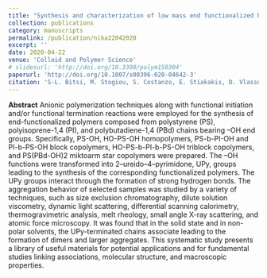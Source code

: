 ```yaml
---
title: "Synthesis and characterization of low mass end functionalized homo and copolymers with UPy groups"
collection: publications
category: manuscripts
permalink: /publication/nika22042020
excerpt: ''
date: 2020-04-22
venue: 'Colloid and Polymer Science'
# slidesurl: 'http://doi.org/10.3390/polym150304'
paperurl: 'http://doi.org/10.1007/s00396-020-04642-3'
citation: 'S-L. Bitsi, M. Stogiou, S. Costanzo, E. Stiakakis, D. Vlassopoulos, A. Nika, M. Chatzichristidi, M. Pitsikalis. (2020). &quot;Synthesis and characterization of low molar mass end functionalized homo and copolymers with UPy groups.&quot; <i>Polymers</i>. 298.'
---
```


**Abstract**
Anionic polymerization techniques along with functional initiation and/or functional termination reactions were employed for the synthesis of end-functionalized polymers composed from polystyrene (PS), polyisoprene-1,4 (PI), and polybutadiene-1,4 (PBd) chains bearing –OH end groups. Specifically, PS-OH, HO-PS-OH homopolymers, PS-b-PI-OH and PI-b-PS-OH block copolymers, HO-PS-b-PI-b-PS-OH triblock copolymers, and PS(PBd-OH)2 miktoarm star copolymers were prepared. The –OH functions were transformed into 2–ureido–4–pyrimidone, UPy, groups leading to the synthesis of the corresponding functionalized polymers. The UPy groups interact through the formation of strong hydrogen bonds. The aggregation behavior of selected samples was studied by a variety of techniques, such as size exclusion chromatography, dilute solution viscometry, dynamic light scattering, differential scanning calorimetry, thermogravimetric analysis, melt rheology, small angle X-ray scattering, and atomic force microscopy. It was found that in the solid state and in non-polar solvents, the UPy-terminated chains associate leading to the formation of dimers and larger aggregates. This systematic study presents a library of useful materials for potential applications and for fundamental studies linking associations, molecular structure, and macroscopic properties.
